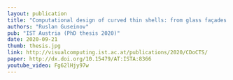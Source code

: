 ```yaml
---
layout: publication
title: "Computational design of curved thin shells: from glass façades to programmable matter"
authors: "Ruslan Guseinov"
pub: "IST Austria (PhD thesis 2020)"
date: 2020-09-21
thumb: thesis.jpg
link: http://visualcomputing.ist.ac.at/publications/2020/CDoCTS/
paper: http://dx.doi.org/10.15479/AT:ISTA:8366
youtube_video: Fg62lHjy97w
---
```

